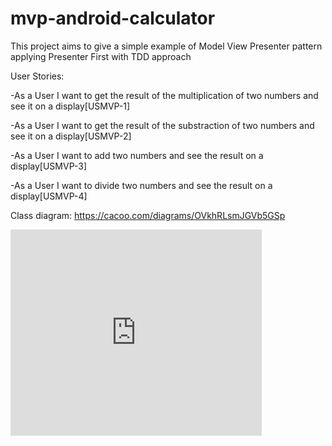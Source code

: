 # mvp-android-calculator
This project aims to give a simple example of Model View Presenter pattern applying Presenter First with TDD approach

User Stories:

-As a User I want to get the result of the multiplication of two numbers and see it on a display[USMVP-1]

-As a User I want to get the result of the substraction of two numbers and see it on a display[USMVP-2]

-As a User I want to add two numbers and see the result on a display[USMVP-3]

-As a User I want to divide two numbers and see the result on a display[USMVP-4]

Class diagram: https://cacoo.com/diagrams/OVkhRLsmJGVb5GSp

<iframe src="https://cacoo.com/diagrams/OVkhRLsmJGVb5GSp/view" width="402" height="330" frameborder="0" scrolling="no"></iframe>
